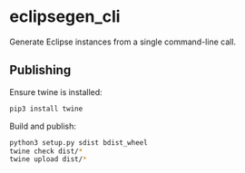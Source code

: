 # eclipsegen_cli

Generate Eclipse instances from a single command-line call.

## Publishing

Ensure twine is installed:

```bash
pip3 install twine
```

Build and publish:

```bash
python3 setup.py sdist bdist_wheel
twine check dist/*
twine upload dist/*
```
